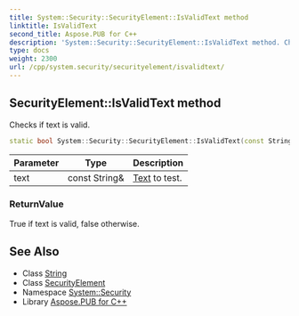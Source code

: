 ```yaml
---
title: System::Security::SecurityElement::IsValidText method
linktitle: IsValidText
second_title: Aspose.PUB for C++
description: 'System::Security::SecurityElement::IsValidText method. Checks if text is valid in C++.'
type: docs
weight: 2300
url: /cpp/system.security/securityelement/isvalidtext/
---
```

## SecurityElement::IsValidText method


Checks if text is valid.

```cpp
static bool System::Security::SecurityElement::IsValidText(const String &text)
```


| Parameter | Type | Description |
| --- | --- | --- |
| text | const String\& | [Text](../../../system.text/) to test. |

### ReturnValue

True if text is valid, false otherwise.

## See Also

* Class [String](../../../system/string/)
* Class [SecurityElement](../)
* Namespace [System::Security](../../)
* Library [Aspose.PUB for C++](../../../)

